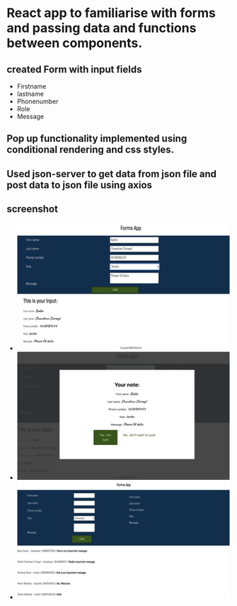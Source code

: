 # React app to familiarise with forms and passing data and functions between components.

## created Form with input fields

- Firstname
- lastname
- Phonenumber
- Role
- Message

## Pop up functionality implemented using conditional rendering and css styles.

## Used json-server to get data from json file and post data to json file using axios

## screenshot

- ![screenshot of Form page](form.png)
- ![screenshot of Pop up component](popup.png)
- ![screenshot of the data from db.json file](posteddata.png)
